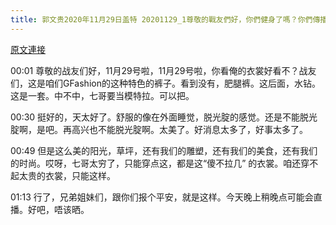 ```yaml
---
title: 郭文贵2020年11月29日盖特 20201129_1尊敬的戰友們好，你們健身了嗎？你們傳播CCP病毒……香港危機真相了嗎？一切都已經開始！
---
```


[原文連接](https://gnews.org/ThreadView/53482648)

00:01 尊敬的战友们好，11月29号啦，11月29号啦，你看俺的衣裳好看不？战友们，这是咱们GFashion的这种特色的裤子。看到没有，肥腿裤。这后面，水钻。这是一套。中不中，七哥要当模特拉。可以把。


00:30 挺好的，天太好了。舒服的像在外面睡觉，脱光腚的感觉。还是不能脱光腚啊，是吧。再高兴也不能脱光腚啊。太美了。好消息太多了，好事太多了。


00:49 但是这么美的阳光，草坪，还有我们的雕塑，还有我们的美食，还有我们的时尚。哎呀，七哥太穷了，只能穿点这，都是这“傻不拉几” 的衣裳。咱还穿不起太贵的衣裳，只能这样。


01:13 行了，兄弟姐妹们，跟你们报个平安，就是这样。今天晚上稍晚点可能会直播。好吧，唔该晒。

